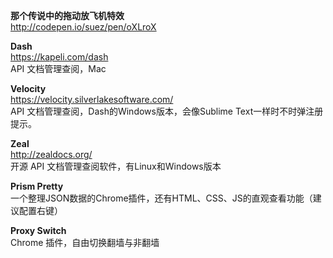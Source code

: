 **那个传说中的拖动放飞机特效**  
http://codepen.io/suez/pen/oXLroX  

**Dash**  
https://kapeli.com/dash  
API 文档管理查阅，Mac

**Velocity**  
https://velocity.silverlakesoftware.com/  
API 文档管理查阅，Dash的Windows版本，会像Sublime Text一样时不时弹注册提示。

**Zeal**  
http://zealdocs.org/  
开源 API 文档管理查阅软件，有Linux和Windows版本

**Prism Pretty**  
一个整理JSON数据的Chrome插件，还有HTML、CSS、JS的直观查看功能（建议配置右键）

**Proxy Switch**  
Chrome 插件，自由切换翻墙与非翻墙